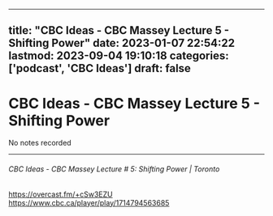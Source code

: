 
---
title: "CBC Ideas - CBC Massey Lecture 5 - Shifting Power"
date: 2023-01-07 22:54:22
lastmod: 2023-09-04 19:10:18
categories: ['podcast', 'CBC Ideas']
draft: false
---


# CBC Ideas - CBC Massey Lecture 5 - Shifting Power

No notes recorded

- - -
###### CBC Ideas - CBC Massey Lecture # 5: Shifting Power | Toronto

https://overcast.fm/+cSw3EZU  
https://www.cbc.ca/player/play/1714794563685

<!-- #public #podcast #CBC Ideas# -->

<!-- {BearID:A0997497-800E-4E35-B02B-DA702DA03734-28016-00002D97C6AC7464} -->
